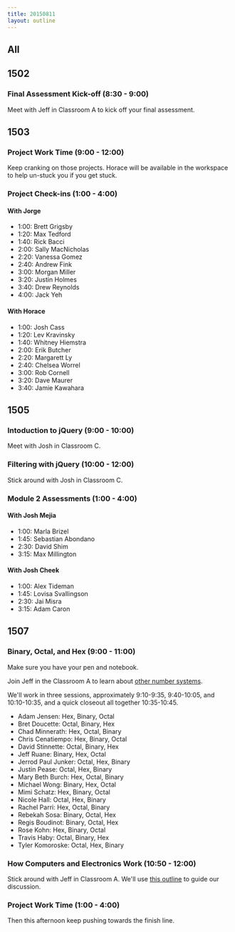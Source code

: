 ```yaml
---
title: 20150811
layout: outline
---
```


## All

## 1502

### Final Assessment Kick-off (8:30 - 9:00)

Meet with Jeff in Classroom A to kick off your final assessment.

## 1503

### Project Work Time (9:00 - 12:00)

Keep cranking on those projects. Horace will be available
in the workspace to help un-stuck you if you get stuck.

### Project Check-ins (1:00 - 4:00)

#### With Jorge

* 1:00: Brett Grigsby
* 1:20: Max Tedford
* 1:40: Rick Bacci
* 2:00: Sally MacNicholas
* 2:20: Vanessa Gomez
* 2:40: Andrew Fink
* 3:00: Morgan Miller
* 3:20: Justin Holmes
* 3:40: Drew Reynolds
* 4:00: Jack Yeh

#### With Horace

* 1:00: Josh Cass
* 1:20: Lev Kravinsky
* 1:40: Whitney Hiemstra
* 2:00: Erik Butcher
* 2:20: Margarett Ly
* 2:40: Chelsea Worrel
* 3:00: Rob Cornell
* 3:20: Dave Maurer
* 3:40: Jamie Kawahara

## 1505

### Intoduction to jQuery (9:00 - 10:00)

Meet with Josh in Classroom C.

### Filtering with jQuery (10:00 - 12:00)

Stick around with Josh in Classroom C.

### Module 2 Assessments (1:00 - 4:00)

#### With Josh Mejia

* 1:00: Marla Brizel
* 1:45: Sebastian Abondano
* 2:30: David Shim
* 3:15: Max Millington

#### With Josh Cheek

* 1:00: Alex Tideman
* 1:45: Lovisa Svallingson
* 2:30: Jai Misra
* 3:15: Adam Caron

## 1507

### Binary, Octal, and Hex (9:00 - 11:00)

Make sure you have your pen and notebook.

Join Jeff in the Classroom A to learn about [other number systems](https://github.com/turingschool/lesson_plans/blob/master/ruby_01-object_oriented_programming_with_ruby/number_systems.markdown).

We'll work in three sessions, approximately 9:10-9:35, 9:40-10:05, and 10:10-10:35, and a quick closeout all together 10:35-10:45.

* Adam Jensen: Hex, Binary, Octal
* Bret Doucette: Octal, Binary, Hex
* Chad Minnerath: Hex, Octal, Binary
* Chris Cenatiempo: Hex, Binary, Octal
* David Stinnette: Octal, Binary, Hex
* Jeff Ruane: Binary, Hex, Octal
* Jerrod Paul Junker: Octal, Hex, Binary
* Justin Pease: Octal, Hex, Binary
* Mary Beth Burch: Hex, Octal, Binary
* Michael Wong: Binary, Hex, Octal
* Mimi Schatz: Hex, Binary, Octal
* Nicole Hall: Octal, Hex, Binary
* Rachel Parri: Hex, Octal, Binary
* Rebekah Sosa: Binary, Octal, Hex
* Regis Boudinot: Binary, Octal, Hex
* Rose Kohn: Hex, Binary, Octal
* Travis Haby: Octal, Binary, Hex
* Tyler Komoroske: Octal, Hex, Binary

### How Computers and Electronics Work (10:50 - 12:00)

Stick around with Jeff in Classroom A. We'll use [this outline](https://github.com/turingschool/lesson_plans/blob/master/ruby_01-object_oriented_programming_with_ruby/how_computers_work.markdown)
to guide our discussion.

### Project Work Time (1:00 - 4:00)

Then this afternoon keep pushing towards the finish line.
